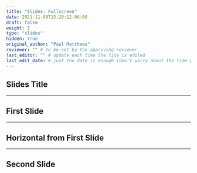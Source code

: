 ```yaml
---
title: "Slides: Fullscreen"
date: 2021-11-09T15:20:12-06:00
draft: false
weight: 1
type: "slides"
hidden: true
original_author: "Paul Matthews" 
reviewer: "" # to be set by the approving reviewer
last_editor: "" # update each time the file is edited
last_edit_date: # just the date is enough (don't worry about the time portion)
---
```


## Slides Title

---

## First Slide

___

## Horizontal from First Slide

---

## Second Slide